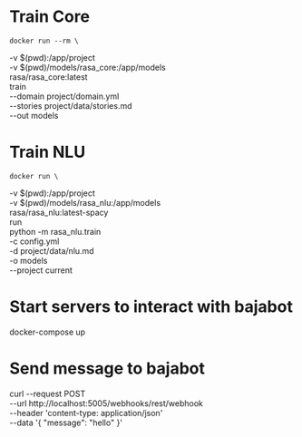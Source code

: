 # Train Core

    docker run --rm \
  -v $(pwd):/app/project \
  -v $(pwd)/models/rasa_core:/app/models \
  rasa/rasa_core:latest \
  train \
    --domain project/domain.yml \
    --stories project/data/stories.md \
    --out models

# Train NLU

    docker run \
  -v $(pwd):/app/project \
  -v $(pwd)/models/rasa_nlu:/app/models \
  rasa/rasa_nlu:latest-spacy \
  run \
    python -m rasa_nlu.train \
    -c config.yml \
    -d project/data/nlu.md \
    -o models \
    --project current

# Start servers to interact with bajabot

  docker-compose up

# Send message to bajabot

  curl --request POST \
  --url http://localhost:5005/webhooks/rest/webhook \
  --header 'content-type: application/json' \
  --data '{
    "message": "hello"
  }'